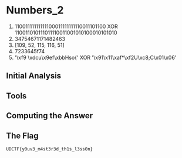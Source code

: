 # Numbers_2
1. 11001111111111100011111111110011101100 XOR 110011010111011110011001010100010101010
2. 34754671171482463
3. [109, 52, 115, 116, 51]
4. 7233645f74
5. '\xf9 \xdcu\x9ef\xbbHso{' XOR '\x91\x11\xaf*\xf2U\xc8;C\x01\x06'

## Initial Analysis 



## Tools 



## Computing the Answer 



## The Flag 
```bash
UDCTF{y0uv3_m4st3r3d_th1s_l3ss0n}
```